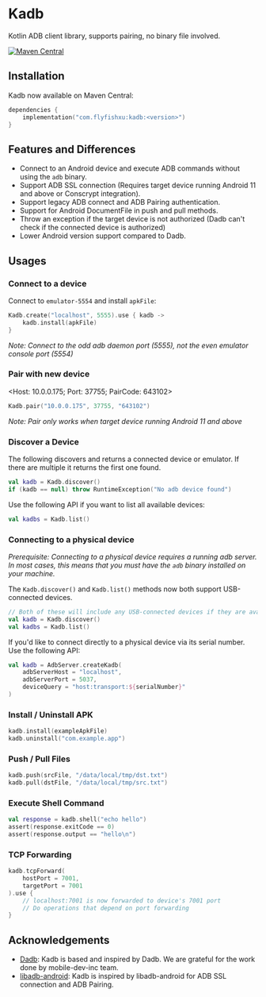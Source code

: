 # Kadb

Kotlin ADB client library, supports pairing, no binary file involved.

[![Maven Central](https://img.shields.io/maven-central/v/com.flyfishxu/kadb.svg)](https://mvnrepository.com/artifact/com.flyfishxu/kadb)

## Installation

Kadb now available on Maven Central:

```kotlin
dependencies {
    implementation("com.flyfishxu:kadb:<version>")
}
```

## Features and Differences

- Connect to an Android device and execute ADB commands without using the `adb` binary.
- Support ADB SSL connection (Requires target device running Android 11 and above or Conscrypt integration).
- Support legacy ADB connect and ADB Pairing authentication.
- Support for Android DocumentFile in push and pull methods.
- Throw an exception if the target device is not authorized (Dadb can't check if the connected device is authorized)
- Lower Android version support compared to Dadb.

## Usages

### Connect to a device

Connect to `emulator-5554` and install `apkFile`:

```kotlin
Kadb.create("localhost", 5555).use { kadb ->
    kadb.install(apkFile)
}
```

*Note: Connect to the odd adb daemon port (5555), not the even emulator console port (5554)*

### Pair with new device

<Host: 10.0.0.175; Port: 37755; PairCode: 643102>

```kotlin
Kadb.pair("10.0.0.175", 37755, "643102")
```

*Note: Pair only works when target device running Android 11 and above*

### Discover a Device

The following discovers and returns a connected device or emulator.
If there are multiple it returns the first one
found.

```kotlin
val kadb = Kadb.discover()
if (kadb == null) throw RuntimeException("No adb device found")
```

Use the following API if you want to list all available devices:

```kotlin
val kadbs = Kadb.list()
```

### Connecting to a physical device

*Prerequisite: Connecting to a physical device requires a running adb server. In most cases, this means that you must
have the `adb` binary installed on your machine.*

The `Kadb.discover()` and `Kadb.list()` methods now both support USB-connected devices.

```kotlin
// Both of these will include any USB-connected devices if they are available
val kadb = Kadb.discover()
val kadbs = Kadb.list()
```

If you'd like to connect directly to a physical device via its serial number. Use the following API:

```kotlin
val kadb = AdbServer.createKadb(
    adbServerHost = "localhost",
    adbServerPort = 5037,
    deviceQuery = "host:transport:${serialNumber}"
)
```

### Install / Uninstall APK

```kotlin
kadb.install(exampleApkFile)
kadb.uninstall("com.example.app")
```

### Push / Pull Files

```kotlin
kadb.push(srcFile, "/data/local/tmp/dst.txt")
kadb.pull(dstFile, "/data/local/tmp/src.txt")
```

### Execute Shell Command

```kotlin
val response = kadb.shell("echo hello")
assert(response.exitCode == 0)
assert(response.output == "hello\n")
```

### TCP Forwarding

```kotlin
kadb.tcpForward(
    hostPort = 7001,
    targetPort = 7001
).use {
    // localhost:7001 is now forwarded to device's 7001 port
    // Do operations that depend on port forwarding
}
```

## Acknowledgements

- [Dadb](https://github.com/mobile-dev-inc/dadb): Kadb is based and inspired by Dadb.
  We are grateful for the work done by mobile-dev-inc team.
- [libadb-android](https://github.com/MuntashirAkon/libadb-android): Kadb is inspired by libadb-android for ADB SSL
  connection and ADB Pairing.
